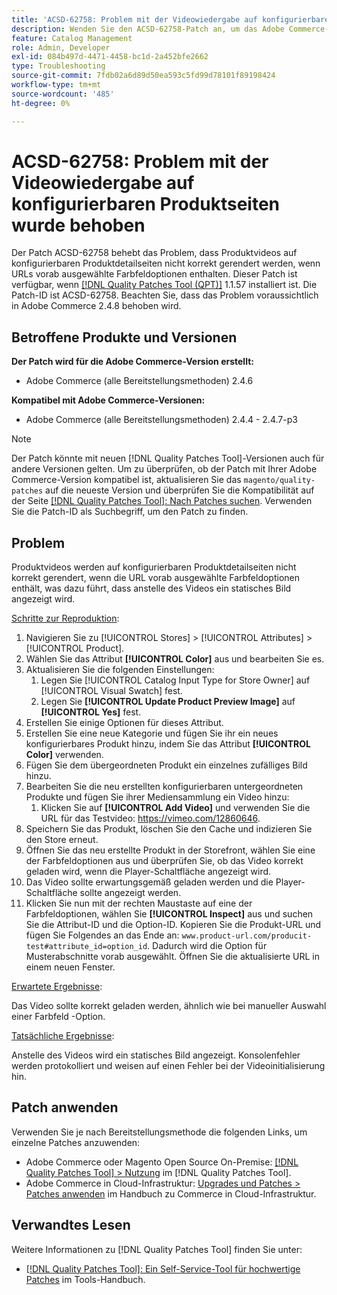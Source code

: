 ```yaml
---
title: 'ACSD-62758: Problem mit der Videowiedergabe auf konfigurierbaren Produktseiten wurde behoben'
description: Wenden Sie den ACSD-62758-Patch an, um das Adobe Commerce-Problem zu beheben, bei dem Produktvideos auf konfigurierbaren Produktdetailseiten nicht korrekt gerendert werden, wenn URLs vorab ausgewählte Farbfeldoptionen enthalten.
feature: Catalog Management
role: Admin, Developer
exl-id: 084b497d-4471-4458-bc1d-2a452bfe2662
type: Troubleshooting
source-git-commit: 7fdb02a6d89d50ea593c5fd99d78101f89198424
workflow-type: tm+mt
source-wordcount: '485'
ht-degree: 0%

---
```


# ACSD-62758: Problem mit der Videowiedergabe auf konfigurierbaren Produktseiten wurde behoben

Der Patch ACSD-62758 behebt das Problem, dass Produktvideos auf konfigurierbaren Produktdetailseiten nicht korrekt gerendert werden, wenn URLs vorab ausgewählte Farbfeldoptionen enthalten. Dieser Patch ist verfügbar, wenn [[!DNL Quality Patches Tool (QPT)]](/help/tools/quality-patches-tool/quality-patches-tool-to-self-serve-quality-patches.md) 1.1.57 installiert ist. Die Patch-ID ist ACSD-62758. Beachten Sie, dass das Problem voraussichtlich in Adobe Commerce 2.4.8 behoben wird.

## Betroffene Produkte und Versionen

**Der Patch wird für die Adobe Commerce-Version erstellt:**

* Adobe Commerce (alle Bereitstellungsmethoden) 2.4.6

**Kompatibel mit Adobe Commerce-Versionen:**

* Adobe Commerce (alle Bereitstellungsmethoden) 2.4.4 - 2.4.7-p3

>[!NOTE]
>
>Der Patch könnte mit neuen [!DNL Quality Patches Tool]-Versionen auch für andere Versionen gelten. Um zu überprüfen, ob der Patch mit Ihrer Adobe Commerce-Version kompatibel ist, aktualisieren Sie das `magento/quality-patches` auf die neueste Version und überprüfen Sie die Kompatibilität auf der Seite [[!DNL Quality Patches Tool]: Nach Patches suchen](https://experienceleague.adobe.com/tools/commerce-quality-patches/index.html). Verwenden Sie die Patch-ID als Suchbegriff, um den Patch zu finden.

## Problem

Produktvideos werden auf konfigurierbaren Produktdetailseiten nicht korrekt gerendert, wenn die URL vorab ausgewählte Farbfeldoptionen enthält, was dazu führt, dass anstelle des Videos ein statisches Bild angezeigt wird.

<u>Schritte zur Reproduktion</u>:

1. Navigieren Sie zu [!UICONTROL Stores] > [!UICONTROL Attributes] > [!UICONTROL Product].
1. Wählen Sie das Attribut **[!UICONTROL Color]** aus und bearbeiten Sie es.
1. Aktualisieren Sie die folgenden Einstellungen:
   1. Legen Sie [!UICONTROL Catalog Input Type for Store Owner] auf [!UICONTROL Visual Swatch] fest.
   1. Legen Sie **[!UICONTROL Update Product Preview Image]** auf **[!UICONTROL Yes]** fest.
1. Erstellen Sie einige Optionen für dieses Attribut.
1. Erstellen Sie eine neue Kategorie und fügen Sie ihr ein neues konfigurierbares Produkt hinzu, indem Sie das Attribut **[!UICONTROL Color]** verwenden.
1. Fügen Sie dem übergeordneten Produkt ein einzelnes zufälliges Bild hinzu.
1. Bearbeiten Sie die neu erstellten konfigurierbaren untergeordneten Produkte und fügen Sie ihrer Mediensammlung ein Video hinzu:
   1. Klicken Sie auf **[!UICONTROL Add Video]** und verwenden Sie die URL für das Testvideo: https://vimeo.com/12860646.
1. Speichern Sie das Produkt, löschen Sie den Cache und indizieren Sie den Store erneut.
1. Öffnen Sie das neu erstellte Produkt in der Storefront, wählen Sie eine der Farbfeldoptionen aus und überprüfen Sie, ob das Video korrekt geladen wird, wenn die Player-Schaltfläche angezeigt wird.
1. Das Video sollte erwartungsgemäß geladen werden und die Player-Schaltfläche sollte angezeigt werden.
1. Klicken Sie nun mit der rechten Maustaste auf eine der Farbfeldoptionen, wählen Sie **[!UICONTROL Inspect]** aus und suchen Sie die Attribut-ID und die Option-ID. Kopieren Sie die Produkt-URL und fügen Sie Folgendes an das Ende an: `www.product-url.com/producit-test#attribute_id=option_id`. Dadurch wird die Option für Musterabschnitte vorab ausgewählt. Öffnen Sie die aktualisierte URL in einem neuen Fenster.

<u>Erwartete Ergebnisse</u>:

Das Video sollte korrekt geladen werden, ähnlich wie bei manueller Auswahl einer Farbfeld -Option.

<u>Tatsächliche Ergebnisse</u>:

Anstelle des Videos wird ein statisches Bild angezeigt. Konsolenfehler werden protokolliert und weisen auf einen Fehler bei der Videoinitialisierung hin.

## Patch anwenden

Verwenden Sie je nach Bereitstellungsmethode die folgenden Links, um einzelne Patches anzuwenden:

* Adobe Commerce oder Magento Open Source On-Premise: [[!DNL Quality Patches Tool] > Nutzung](/help/tools/quality-patches-tool/usage.md) im [!DNL Quality Patches Tool].
* Adobe Commerce in Cloud-Infrastruktur: [Upgrades und Patches > Patches anwenden](https://experienceleague.adobe.com/docs/commerce-cloud-service/user-guide/develop/upgrade/apply-patches.html) im Handbuch zu Commerce in Cloud-Infrastruktur.


## Verwandtes Lesen

Weitere Informationen zu [!DNL Quality Patches Tool] finden Sie unter:

* [[!DNL Quality Patches Tool]: Ein Self-Service-Tool für hochwertige Patches](/help/tools/quality-patches-tool/quality-patches-tool-to-self-serve-quality-patches.md) im Tools-Handbuch.

